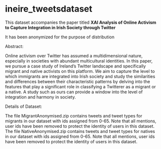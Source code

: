 # ineire_tweetsdataset

This dataset accompanies the paper titled **XAI Analysis of Online Activism to Capture Integration in Irish Society through Twitter** 

It has been anonymized for the purpose of distribution

Abstract:

Online activism over Twitter has assumed a multidimensional nature, especially in societies with abundant multicultural identities. In this paper, we pursue a case study of Ireland’s Twitter landscape and specifically migrant and native activists on this platform. We aim to capture the level to which immigrants are integrated into Irish society and study the similarities and differences between their characteristic patterns by delving into the features that play a significant role in classifying a Twitterer as a migrant or a native. A study such as ours can provide a window into the level of integration and harmony in society.


Details of Dataset:

The file MigrantAnonymised.zip contains tweets and tweet types for migrants in our dataset with ids assigned from 0-65. Note that all mentions, user ids have been removed to protect the identity of users in this dataset.
The file NativeAnonymised.zip contains tweets and tweet types for natives in our dataset with ids assigned from 0-65. Note that all mentions, user ids have been removed to protect the identity of users in this dataset.
